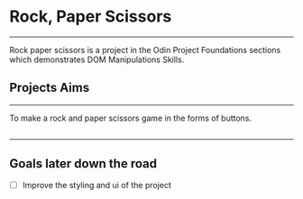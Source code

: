 # Rock, Paper Scissors
---
Rock paper scissors is a project in the Odin Project Foundations sections which demonstrates DOM Manipulations Skills.


## Projects Aims
---
To make a rock and paper scissors game in the forms of buttons.

##
---
## Goals later down the road

- [ ] Improve the styling and ui of the project
  


